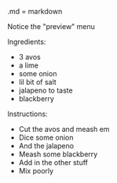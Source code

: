 .md = markdown

Notice the "preview" menu

Ingredients:
- 3 avos
- a lime
- some onion
- lil bit of salt
- jalapeno to taste
- blackberry

Instructions:
- Cut the avos and meash em
- Dice some onion
- And the jalapeno
- Meash some blackberry
- Add in the other stuff
- Mix poorly

